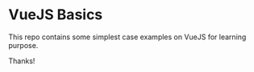 # VueJS Basics
This repo contains some simplest case examples on VueJS for learning purpose.

Thanks!